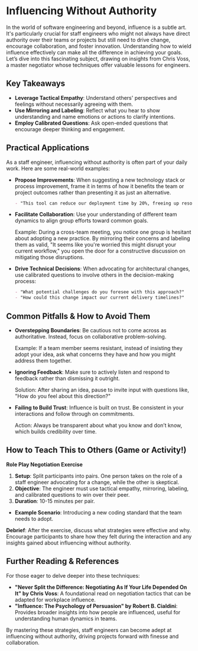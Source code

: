# Influencing Without Authority

In the world of software engineering and beyond, influence is a subtle art. It's particularly crucial for staff engineers who might not always have direct authority over their teams or projects but still need to drive change, encourage collaboration, and foster innovation. Understanding how to wield influence effectively can make all the difference in achieving your goals. Let’s dive into this fascinating subject, drawing on insights from Chris Voss, a master negotiator whose techniques offer valuable lessons for engineers.

## Key Takeaways

- **Leverage Tactical Empathy**: Understand others' perspectives and feelings without necessarily agreeing with them.
- **Use Mirroring and Labeling**: Reflect what you hear to show understanding and name emotions or actions to clarify intentions.
- **Employ Calibrated Questions**: Ask open-ended questions that encourage deeper thinking and engagement.

## Practical Applications

As a staff engineer, influencing without authority is often part of your daily work. Here are some real-world examples:

- **Propose Improvements**: When suggesting a new technology stack or process improvement, frame it in terms of how it benefits the team or project outcomes rather than presenting it as just an alternative.
  
  ```markdown
  - "This tool can reduce our deployment time by 20%, freeing up resources for more critical tasks."
  ```

- **Facilitate Collaboration**: Use your understanding of different team dynamics to align group efforts toward common goals.

  Example: During a cross-team meeting, you notice one group is hesitant about adopting a new practice. By mirroring their concerns and labeling them as valid, "It seems like you're worried this might disrupt your current workflow," you open the door for a constructive discussion on mitigating those disruptions.

- **Drive Technical Decisions**: When advocating for architectural changes, use calibrated questions to involve others in the decision-making process:

  ```markdown
  - "What potential challenges do you foresee with this approach?"
  - "How could this change impact our current delivery timelines?"
  ```

## Common Pitfalls & How to Avoid Them

- **Overstepping Boundaries**: Be cautious not to come across as authoritative. Instead, focus on collaborative problem-solving.

  Example: If a team member seems resistant, instead of insisting they adopt your idea, ask what concerns they have and how you might address them together.

- **Ignoring Feedback**: Make sure to actively listen and respond to feedback rather than dismissing it outright.

  Solution: After sharing an idea, pause to invite input with questions like, "How do you feel about this direction?"

- **Failing to Build Trust**: Influence is built on trust. Be consistent in your interactions and follow through on commitments.

  Action: Always be transparent about what you know and don’t know, which builds credibility over time.

## How to Teach This to Others (Game or Activity!)

**Role Play Negotiation Exercise**

1. **Setup**: Split participants into pairs. One person takes on the role of a staff engineer advocating for a change, while the other is skeptical.
2. **Objective**: The engineer must use tactical empathy, mirroring, labeling, and calibrated questions to win over their peer.
3. **Duration**: 10-15 minutes per pair.

- **Example Scenario**: Introducing a new coding standard that the team needs to adopt.

**Debrief**: After the exercise, discuss what strategies were effective and why. Encourage participants to share how they felt during the interaction and any insights gained about influencing without authority.

## Further Reading & References

For those eager to delve deeper into these techniques:

- **"Never Split the Difference: Negotiating As If Your Life Depended On It" by Chris Voss**: A foundational read on negotiation tactics that can be adapted for workplace influence.
- **"Influence: The Psychology of Persuasion" by Robert B. Cialdini**: Provides broader insights into how people are influenced, useful for understanding human dynamics in teams.

By mastering these strategies, staff engineers can become adept at influencing without authority, driving projects forward with finesse and collaboration.